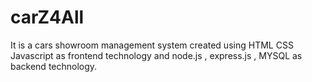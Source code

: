 # carZ4All

It is a cars showroom management system created using HTML CSS Javascript as frontend technology and node.js , express.js , MYSQL as backend technology.
